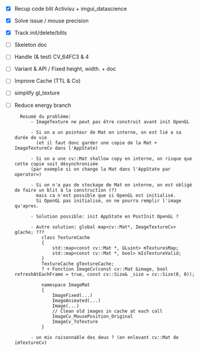 * [X] Recup code blit Activisu + imgui_datascience
* [X] Solve issue / mouse precision
* [X] Track init/delete/blits
* [ ] Skeleton doc
* [ ] Handle (& test) CV_64FC3 & 4
* [ ] Variant & API / Fixed height, width. + doc
* [ ] Improve Cache (TTL & Co)
* [ ] simplify gl_texture
* [ ] Reduce energy branch

        Resumé du problème:
            - ImageTexture ne peut pas être construit avant init OpenGL

            - Si on a un pointeur de Mat en interne, on est lié a sa durée de vie
              (et il faut donc garder une copie de la Mat + ImageTextureCv dans l'AppState)

            - Si on a une cv::Mat shallow copy en interne, on risque que cette copie soit désynchronisée
            (par exemple si on change la Mat dans l'AppState par operator=)

            - Si on n'a pas de stockage de Mat en interne, on est obligé de faire un blit à la construction (?)
              mais ca n'est possible que si OpenGL est initialisé.
              Si OpenGL pas initialisé, on ne pourra remplir l'image qu'apres.

            - Solution possible: init AppState en PostInit OpenGL ?

            - Autre solution: global map<cv::Mat*, ImageTextureCv> gCache; ???
                class TextureCache
                {
                    std::map<const cv::Mat *, GLuint> mTexturesMap;
                    std::map<const cv::Mat *, bool> mIsTextureValid;
                }
                TextureCache gTextureCache;
                ? + Fonction ImageCv(const cv::Mat &image, bool refreshAtEachFrame = true, const cv::Size& _size = cv::Size(0, 0));

                namespace ImageMat
                {
                    ImageFixed(...)
                    ImageAnimated(...)
                    Image(...)
                    // Clean old images in cache at each call
                    ImageCv_MousePosition_Original
                    ImageCv_ToTexture
                }

            - un mix raisonnable des deux ? (en enlevant cv::Mat de imTextureCv)


